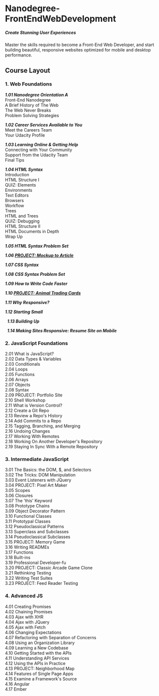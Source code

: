 # Nanodegree-FrontEndWebDevelopment
##### Create Stunning User Experiences
Master the skills required to become a Front-End Web Developer, and start building beautiful, responsive websites optimized for mobile and desktop performance.



## Course Layout


### 1. Web Foundations 
  
  <em><strong> 1.01 Nanodegree Orientation A </em></strong>  
       Front-End Nanodegree  
       A Brief History of The Web  
       The Web Never Breaks  
       Problem Solving Strategies  
      
  <em><strong> 1.02 Career Services Available to You </em></strong>  
       Meet the Careers Team  
       Your Udacity Profile  
      
  <em><strong> 1.03 Learning Online & Getting Help </em></strong>  
       Connecting with Your Community  
       Support from the Udacity Team  
       Final Tips  
  
  <em><strong> 1.04 HTML Syntax </em></strong>  
       Introduction  
       HTML Structure I  
       QUIZ: Elements  
       Environments  
       Text Editors  
       Browsers  
       Workflow  
       Trees  
       HTML and Trees  
       QUIZ: Debugging  
       HTML Structure II  
       HTML Documents in Depth  
       Wrap Up  
      
  <em><strong> 1.05 HTML Syntax Problem Set </em></strong>  
  
  <em><strong> 1.06 [PROJECT: Mockup to Article](https://github.com/MarieLynneBlock/Nanodegree-FrontEndWebDevelopment/tree/master/Project%201%20-%20Mockup%20to%20Article) </em></strong>  
  
  <em><strong> 1.07 CSS Syntax </em></strong>  
  
  <em><strong> 1.08 CSS Syntax Problem Set </em></strong>  
  
  <em><strong> 1.09 How to Write Code Faster </em></strong>  
  
  <em><strong> 1.10 [PROJECT: Animal Trading Cards](https://github.com/MarieLynneBlock/Nanodegree-FrontEndWebDevelopment/tree/master/Project%202%20-%20Animal%20Trading%20Cards) </em></strong>  
  
  <em><strong> 1.11 Why Responsive? </em></strong>  
  
  <em><strong> 1.12 Starting Small </em></strong>  
  
  <em><strong> 1.13 Building Up </em></strong>  
  
  <em><strong> 1.14 Making Sites Responsive: Resume Site on Mobile </em></strong>  

   
### 2. JavaScript Foundations
2.01 What is JavaScript?  
2.02 Data Types & Variables  
2.03 Conditionals  
2.04 Loops  
2.05 Functions  
2.06 Arrays  
2.07 Objects  
2.08 Syntax  
2.09 PROJECT: Portfolio Site  
2.10 Shell Workshop  
2.11 What is Version Control?  
2.12 Create a Git Repo  
2.13 Review a Repo's History  
2.14 Add Commits to a Repo  
2.15 Tagging, Branching, and Merging  
2.16 Undoing Changes  
2.17 Working With Remotes  
2.18 Working On Another Developer's Repository  
2.19 Staying In Sync With a Remote Repository  

   
### 3. Intermediate JavaScript

3.01 The Basics: the DOM, $, and Selectors  
3.02 The Tricks: DOM Manipulation  
3.03 Event Listeners with JQuery  
3.04 PROJECT: Pixel Art Maker  
3.05 Scopes  
3.06 Closures  
3.07 The 'this' Keyword  
3.08 Prototype Chains  
3.09 Object Decorator Pattern  
3.10 Functional Classes  
3.11 Prototypal Classes  
3.12 Pseudoclassical Patterns  
3.13 Superclass and Subclasses  
3.14 Pseudoclassical Subclasses  
3.15 PROJECT: Memory Game  
3.16 Writing READMEs  
3.17 Functions  
3.18 Built-ins  
3.19 Professional Developer-fu  
3.20 PROJECT: Classic Arcade Game Clone  
3.21 Rethinking Testing  
3.22 Writing Test Suites  
3.23 PROJECT: Feed Reader Testing  


### 4. Advanced JS

4.01 Creating Promises  
4.02 Chaining Promises  
4.03 Ajax with XHR  
4.04 Ajax with JQuery  
4.05 Ajax with Fetch  
4.06 Changing Expectations  
4.07 Refactoring with Separation of Concerns  
4.08 Using an Organization Library  
4.09 Learning a New Codebase  
4.10 Getting Started with the APIs  
4.11 Understanding API Services  
4.12 Using the APIs in Practice  
4.13 PROJECT: Neighborhood Map  
4.14 Features of Single Page Apps  
4.15 Examine a Framework's Source  
4.16 Angular  
4.17 Ember  
